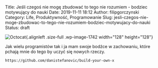 Title: Jeśli czegoś nie mogę zbudować to tego nie rozumiem - bodziec motywujący do nauki
Date: 2019-11-11 18:12
Author: filipgorczynski
Category: Life, Produktywność, Programowanie
Slug: jesli-czegos-nie-moge-zbudowac-to-tego-nie-rozumiem-bodziec-motywujacy-do-nauki
Status: draft

![Octocat](https://filipgorczynski.files.wordpress.com/2018/03/octocat.png){.alignleft .size-full .wp-image-1742 width="128" height="128"}

Jak wielu programistów tak i ja mam swoje bodźce w zachowaniu, które pchają mnie do tego by uczyć się nowych rzeczy.

`https://github.com/danistefanovic/build-your-own-x`
